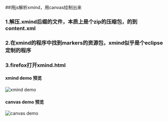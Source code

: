 ##用js解析xmind，用canvas绘制出来

### 1.解压.xmind后缀的文件，本质上是个zip的压缩包，的到content.xml


### 2.在xmind的程序中找到markers的资源包，xmind似乎是个eclipse定制的程序


### 3.firefox打开xmind.html 


#### xmind demo 预览

![xmind demo](https://raw.githubusercontent.com/xiaominfc/xmind_canvas_draw/master/xmind_demo.png)



#### canvas demo 预览

![canvas demo](https://raw.githubusercontent.com/xiaominfc/xmind_canvas_draw/master/canvas_demo.png)


